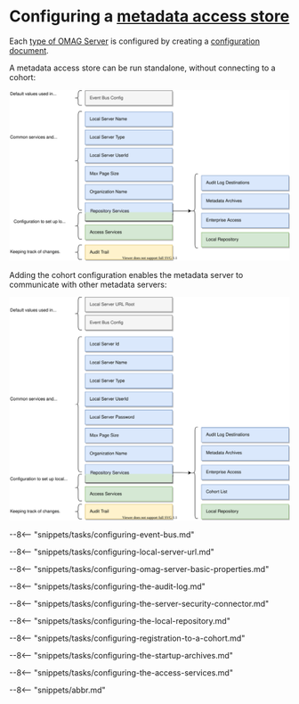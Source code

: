 <!-- SPDX-License-Identifier: CC-BY-4.0 -->
<!-- Copyright Contributors to the Egeria project 2020. -->

# Configuring a [metadata access store](/egeria-docs/concepts/metadata-access-store)

Each [type of OMAG Server](/egeria-docs/concepts/omag-server/#types-of-omag-server) is configured by creating a [configuration document](/egeria-docs/concepts/configuration-document).

A metadata access store can be run standalone, without connecting to a cohort:

![Standalone metadata access store](standalone-metadata-access-store-config.svg)

Adding the cohort configuration enables the metadata server to communicate with other metadata
servers:

![Connected metadata access store](connected-metadata-access-store-config.svg)

--8<-- "snippets/tasks/configuring-event-bus.md"

--8<-- "snippets/tasks/configuring-local-server-url.md"

--8<-- "snippets/tasks/configuring-omag-server-basic-properties.md"

--8<-- "snippets/tasks/configuring-the-audit-log.md"

--8<-- "snippets/tasks/configuring-the-server-security-connector.md"

--8<-- "snippets/tasks/configuring-the-local-repository.md"

--8<-- "snippets/tasks/configuring-registration-to-a-cohort.md"

--8<-- "snippets/tasks/configuring-the-startup-archives.md"

--8<-- "snippets/tasks/configuring-the-access-services.md"

--8<-- "snippets/abbr.md"
